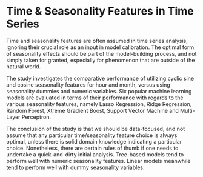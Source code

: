 # Time & Seasonality Features in Time Series

Time and seasonality features are often assumed in time series analysis, ignoring their crucial role as an input in model calibration. The optimal form of seasonality effects should be part of the model-building process, and not simply taken for granted, especially for phenomenon that are outside of the natural world.

The study investigates the comparative performance of utilizing cyclic sine and cosine seasonality features for hour and month, versus using seasonality dummies and numeric variables. Six popular machine learning models are evaluated in terms of their performance with regards to the various seasonality features, namely Lasso Regression, Ridge Regression, Random Forest, Xtreme Gradient Boost, Support Vector Machine and Multi-Layer Perceptron. 

The conclusion of the study is that we should be data-focused, and not assume that any particular time/seasonality feature choice is always optimal, unless there is solid domain knowledge indicating a particular choice. Nonetheless, there are certain rules of thumb if one needs to undertake a quick-and-dirty initial analysis. Tree-based models tend to perform well with numeric seasonality features. Linear models meanwhile tend to perform well with dummy seasonality variables.
